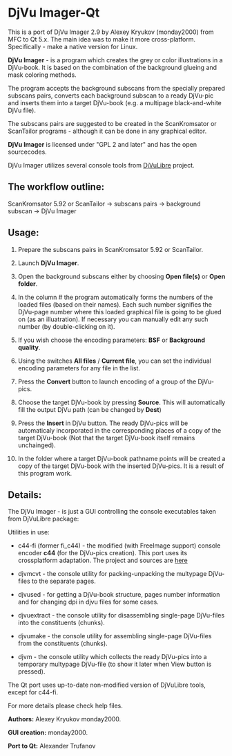 # DjVu Imager-Qt
This is a port of DjVu Imager 2.9 by Alexey Kryukov (monday2000) from MFC to Qt 5.x.
The main idea was to make it more cross-platform. Specifically - make a native version for Linux.

**DjVu Imager** - is a program which creates the grey or color illustrations in a DjVu-book. It is based on the combination of the background glueing and mask coloring methods.

The program accepts the background subscans from the specially prepared subscans pairs, converts each background subscan to a ready DjVu-pic and inserts them into a target DjVu-book (e.g. a multipage black-and-white DjVu file).

The subscans pairs are suggested to be created in the ScanKromsator or ScanTailor programs - although it can be done in any graphical editor.

**DjVu Imager** is licensed under "GPL 2 and later" and has the open sourcecodes.

DjVu Imager utilizes several console tools from [DjVuLibre](http://djvu.sourceforge.net/) project.

## The workflow outline:

ScanKromsator 5.92 or ScanTailor -> subscans pairs -> background subscan -> DjVu Imager

## Usage:

1. Prepare the subscans pairs in ScanKromsator 5.92 or ScanTailor.

2. Launch **DjVu Imager**.

3. Open the background subscans either by choosing **Open file(s)** or **Open folder**.

4. In the column # the program automatically forms the numbers of the loaded files (based on their names). Each such number signifies the DjVu-page number where this loaded graphical file is going to be glued on (as an illuatration). If necessary you can manually edit any such number (by double-clicking on it).

5. If you wish choose the encoding parameters: **BSF** or **Background quality**.

6. Using the switches **All files** / **Current file**, you can set the individual encoding parameters for any file in the list.

7. Press the **Convert** button to launch encoding of a group of the DjVu-pics.

8. Choose the target DjVu-book by pressing **Source**. This will automatically fill the output DjVu path (can be changed by **Dest**)

9. Press the **Insert** in DjVu button. The ready DjVu-pics will be automaticaly incorporated in the corresponding places of a copy of the target DjVu-book (Not that the target DjVu-book itself remains unchainged).

10. In the folder where a target DjVu-book pathname points will be created a copy of the target DjVu-book with the inserted DjVu-pics. It is a result of this program work.

## Details:

The DjVu Imager - is just a GUI controlling the console executables taken from DjVuLibre package:

Utilities in use:

* c44-fi (former fi_c44) - the modified (with FreeImage support) console encoder **с44** (for the DjVu-pics creation). This port uses its crossplatform adaptation. The project and sources are [here](https://github.com/trufanov-nok/c44-freeimage)

- djvmcvt - the console utility for packing-unpacking the multypage DjVu-files to the separate pages.

- djvused - for getting a DjVu-book structure, pages number information and for changing dpi in djvu files for some cases.

- djvuextract - the console utility for disassembling single-page DjVu-files into the constituents (chunks).

- djvumake - the console utility for assembling single-page DjVu-files from the constituents (chunks). 

- djvm - the console utility which collects the ready DjVu-pics into a temporary multypage DjVu-file (to show it later when View button is pressed).


The Qt port uses up-to-date non-modified version of DjVuLibre tools, except for c44-fi.

For more details please check help files.

**Authors:** Alexey Kryukov <anagnost at yandex dot ru>
monday2000.

**GUI creation:** monday2000.

**Port to Qt:** Alexander Trufanov

